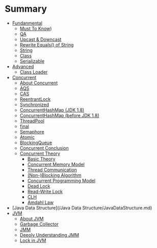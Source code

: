 # Summary

* [Fundanmental]()
  * [Must To Know](/Fundamental/Fundamental.md))
  * [QA](/Fundamental/QA.md)
  * [Upcast & Downcast](/Fundamental/Upcast&Downcast.md)
  * [Rewrite Equals() of String](/Fundamental/StringEquals.md)
  * [String](/Fundamental/String.md)
  * [Class](/Fundamental/Class.md)
  * [Serializable](/Fundamental/Serializable.md)
* [Advanced](/Advanced/Advanced.md)
  * [Class Loader](/Advanced/ClassLoader.md)
* [Concurrent]()
  * [About Concurrent](/Concurrent/AboutConcurrent.md)
  * [AQS](/Concurrent/AQS.md)
  * [CAS](/Concurrent/CAS.md)
  * [ReentrantLock](/Concurrent/ReentrantLock.md)
  * [Synchronized](/Concurrent/Synchronized.md)
  * [ConcurrentHashMap (JDK 1.8)](/Concurrent/ConcurrentHashMap_8.md)
  * [ConcurrentHashMap (before JDK 1.8)](/Concurrent/ConcurrentHashMap_7.md)
  * [ThreadPool](/Concurrent/ThreadPool.md)
  * [final](/Concurrent/final.md)
  * [Semaphore](/Concurrent/Semaphore.md)
  * [Atomic](/Concurrent/Atomic.md)
  * [BlockingQueue](/Concurrent/BlockingQueue.md)
  * [Concurrent Conclusion](/Concurrent/ConcurrentConclusion.md)
  * [Concurrent Theory]()
    * [Basic Theory](/Concurrent/Theory/theory.md)
    * [Concurrent Memory Model](/Concurrent/Theory/ConcurrentMemModel.md)
    * [Thread Communication](/Concurrent/Theory/ThreadComm.md)
    * [(Non-)Blocking Algorithm](/Concurrent/Theory/NonBlockingAlgorithm.md)
    * [Concurrent Programming Model](/Concurrent/Theory/ConPgmMdl.md)
    * [Dead Lock](/Concurrent/Theory/DeadLock.md)
    * [Read-Write Lock](/Concurrent/Theory/RWLock.md)
    * [CLH](/Concurrent/Theory/CLH.md)
    * [Amdahl Law](/Concurrent/Theory/Amdahl.md)
* [Java Data Structure](/Java Data Structure/JavaDataStructure.md)
* [JVM]()
  * [About JVM](/JVM/JVM.md)
  * [Garbage Collector](/JVM/GarbageCollector.md)
  * [JMM](/JVM/JMM.md)
  * [Deeoly Understanding JMM](/JVM/JMM++.md)
  * [Lock in JVM](/JVM/LockJVM.md)
